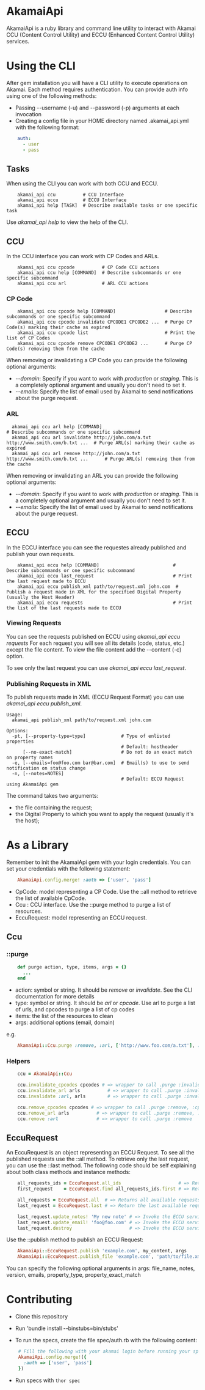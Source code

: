 # AkamaiApi

AkamaiApi is a ruby library and command line utility to interact with Akamai CCU (Content Control Utility) and ECCU (Enhanced Content Control Utility) services.

# Using the CLI

After gem installation you will have a CLI utility to execute operations on Akamai. Each method requires authentication. You can provide auth info using one of the following methods:

- Passing --username (-u) and --password (-p) arguments at each invocation
- Creating a config file in your HOME directory named .akamai_api.yml with the following format:

```yaml
    auth:
      - user
      - pass
```

## Tasks

When using the CLI you can work with both CCU and ECCU.

```
    akamai_api ccu          # CCU Interface
    akamai_api eccu         # ECCU Interface
    akamai_api help [TASK]  # Describe available tasks or one specific task
```
Use *akamai_api help* to view the help of the CLI.

## CCU

In the CCU interface you can work with CP Codes and ARLs.

```
    akamai_api ccu cpcode          # CP Code CCU actions
    akamai_api ccu help [COMMAND]  # Describe subcommands or one specific subcommand
    akamai_api ccu arl             # ARL CCU actions
```

### CP Code

```
    akamai_api ccu cpcode help [COMMAND]                  # Describe subcommands or one specific subcommand
    akamai_api ccu cpcode invalidate CPCODE1 CPCODE2 ...  # Purge CP Code(s) marking their cache as expired
    akamai_api ccu cpcode list                            # Print the list of CP Codes
    akamai_api ccu cpcode remove CPCODE1 CPCODE2 ...      # Purge CP Code(s) removing them from the cache
```

When removing or invalidating a CP Code you can provide the following optional arguments:

- *--domain*: Specify if you want to work with *production* or *staging*. This is a completely optional argument and usually you don't need to set it.
- *--emails*: Specify the list of email used by Akamai to send notifications about the purge request.

### ARL

```
  akamai_api ccu arl help [COMMAND]                                                   # Describe subcommands or one specific subcommand
  akamai_api ccu arl invalidate http://john.com/a.txt http://www.smith.com/b.txt ...  # Purge ARL(s) marking their cache as expired
  akamai_api ccu arl remove http://john.com/a.txt http://www.smith.com/b.txt ...      # Purge ARL(s) removing them from the cache
```

When removing or invalidating an ARL you can provide the following optional arguments:

- *--domain*: Specify if you want to work with *production* or *staging*. This is a completely optional argument and usually you don't need to set it.
- *--emails*: Specify the list of email used by Akamai to send notifications about the purge request.

## ECCU

In the ECCU interface you can see the requestes already published and publish your own requests.

```
    akamai_api eccu help [COMMAND]                           # Describe subcommands or one specific subcommand
    akamai_api eccu last_request                             # Print the last request made to ECCU
    akamai_api eccu publish_xml path/to/request.xml john.com  # Publish a request made in XML for the specified Digital Property (usually the Host Header)
    akamai_api eccu requests                                 # Print the list of the last requests made to ECCU
```

### Viewing Requests

You can see the requests published on ECCU using *akamai_api eccu requests*
For each request you will see all its details (code, status, etc.) except the file content.
To view the file content add the --content (-c) option.

To see only the last request you can use *akamai_api eccu last_request*.

### Publishing Requests in XML

To publish requests made in XML (ECCU Request Format) you can use *akamai_api eccu publish_xml*.

```
Usage:
  akamai_api publish_xml path/to/request.xml john.com

Options:
  -pt, [--property-type=type]             # Type of enlisted properties
                                          # Default: hostheader
      [--no-exact-match]                  # Do not do an exact match on property names
  -e, [--emails=foo@foo.com bar@bar.com]  # Email(s) to use to send notification on status change
  -n, [--notes=NOTES]
                                          # Default: ECCU Request using AkamaiApi gem
```

The command takes two arguments:
- the file containing the request;
- the Digital Property to which you want to apply the request (usually it's the host);

# As a Library

Remember to init the AkamaiApi gem with your login credentials. You can set your credentials with the following statement:

```ruby
    AkamaiApi.config.merge! :auth => ['user', 'pass']
```

- CpCode: model representing a CP Code. Use the ::all method to retrieve the list of available CpCode.
- Ccu   : CCU interface. Use the ::purge method to purge a list of resources.
- EccuRequest: model representing an ECCU request.

## Ccu

### ::purge

```ruby
    def purge action, type, items, args = {}
      ...
    end
```

- action: symbol or string. It should be *remove* or *invalidate*. See the CLI documentation for more details
- type: symbol or string. It should be *arl* or *cpcode*. Use arl to purge a list of urls, and cpcodes to purge a list of cp codes
- items: the list of the resources to clean
- args: additional options (email, domain)

e.g.

```ruby
    AkamaiApi::Ccu.purge :remove, :arl, ['http://www.foo.com/a.txt'], :email => ['foo@foo.com']
```

### Helpers

```ruby
    ccu = AkamaiApi::Ccu

    ccu.invalidate_cpcodes cpcodes # => wrapper to call .purge :invalidate, :cpcode
    ccu.invalidate_arl arls          # => wrapper to call .purge :invalidate, :arl
    ccu.invalidate :arl, arls        # => wrapper to call .purge :invalidate

    ccu.remove_cpcodes cpcodes # => wrapper to call .purge :remove, :cpcode
    ccu.remove_arl arls          # => wrapper to call .purge :remove, :arl
    ccu.remove :arl              # => wrapper to call .purge :remove
```

## EccuRequest

An EccuRequest is an object representing an ECCU Request. To see all the published requests use the ::all method.
To retrieve only the last request, you can use the ::last method.
The following code should be self explaining about both class methods and instance methods:

```ruby
    all_requests_ids = EccuRequest.all_ids                     # => Returns all available requests ids
    first_request    = EccuRequest.find all_requests_ids.first # => Return the EccuRequest model with the specified code

    all_requests = EccuRequest.all  # => Returns all available requests
    last_request = EccuRequest.last # => Return the last available request

    last_request.update_notes! 'My new note' # => Invoke the ECCU service to change the notes field
    last_request.update_email! 'foo@foo.com' # => Invoke the ECCU service to change the email to be notified on status change
    last_request.destroy                     # => Invoke the ECCU service to delete the request
```

Use the ::publish method to publish an ECCU Request:

```ruby
    AkamaiApi::EccuRequest.publish 'example.com', my_content, args
    AkamaiApi::EccuRequest.publish_file 'example.com', 'path/to/file.xml', args
```

You can specify the following optional arguments in args: file_name, notes, version, emails, property_type, property_exact_match

# Contributing

- Clone this repository
- Run 'bundle install --binstubs=bin/stubs'
- To run the specs, create the file spec/auth.rb with the following content:

   ```ruby
    # Fill the following with your akamai login before running your spec
    AkamaiApi.config.merge!({
      :auth => ['user', 'pass']
    })
  ```

- Run specs with `thor spec`
